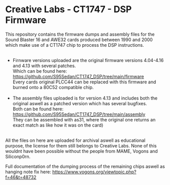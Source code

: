 # Creative Labs - CT1747 - DSP Firmware

This repository contains the firmware dumps and assembly files for the Sound Blaster 16 and AWE32 cards produced between 1990 and 2000 which make use of a CT1747 chip to process the DSP instructions.<br>
<br>
- Firnware versions uploaded are the original firmware versions 4.04-4.16 and 4.13 with several patches.<br>
  Which can be found here: https://github.com/S95Sedan/CT1747_DSP/tree/main/firmware<br>
  Every cards original PLCC44 can be replaced with this firmware and burned onto a 80C52 compatible chip.<br>
  <br>
- The assembly files uploaded is for version 4.13 and includes both the original aswell as a patched version which has several bugfixes.<br>
  Both can be found here: https://github.com/S95Sedan/CT1747_DSP/tree/main/assembly<br>
  They can be assembled with as31, where the original one returns an exact match as like how it was on the card)
<br>
All the files on here are uploaded for archival aswell as educational purpose, the license for them still belongs to Creative Labs.
None of this wouldnt have been possible without the people from MAME, Vogons and Siliconp0rn.

Full documentation of the dumping process of the remaining chips aswell as hanging note fix here: https://www.vogons.org/viewtopic.php?f=46&t=48732
